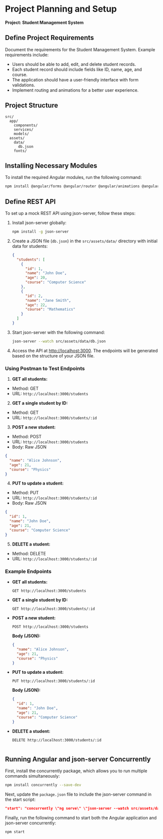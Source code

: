 # Project Planning and Setup

**Project: Student Management System**

## Define Project Requirements
Document the requirements for the Student Management System. Example requirements include:

- Users should be able to add, edit, and delete student records.
- Each student record should include fields like ID, name, age, and course.
- The application should have a user-friendly interface with form validations.
- Implement routing and animations for a better user experience.

## Project Structure

```
src/
  app/
    components/
    services/
    models/
  assets/
    data/
      db.json
    fonts/
```

## Installing Necessary Modules

To install the required Angular modules, run the following command:

```bash
npm install @angular/forms @angular/router @angular/animations @angular/common/http
```

## Define REST API

To set up a mock REST API using json-server, follow these steps:

1. Install json-server globally:

    ```bash
    npm install -g json-server
    ```

2. Create a JSON file (`db.json`) in the `src/assets/data/` directory with initial data for students:

    ```json
    {
      "students": [
        {
          "id": 1,
          "name": "John Doe",
          "age": 20,
          "course": "Computer Science"
        },
        {
          "id": 2,
          "name": "Jane Smith",
          "age": 22,
          "course": "Mathematics"
        }
      ]
    }
    ```

3. Start json-server with the following command:

    ```bash
    json-server --watch src/assets/data/db.json
    ```

4. Access the API at [http://localhost:3000][def]. The endpoints will be generated based on the structure of your JSON file.

[def]: http://localhost:3000

### Using Postman to Test Endpoints

1. **GET all students:**
  - Method: GET
  - URL: `http://localhost:3000/students`

2. **GET a single student by ID:**
  - Method: GET
  - URL: `http://localhost:3000/students/:id`

3. **POST a new student:**
  - Method: POST
  - URL: `http://localhost:3000/students`
  - Body: Raw JSON
  ```json
  {
    "name": "Alice Johnson",
    "age": 21,
    "course": "Physics"
  }
  ```

4. **PUT to update a student:**
  - Method: PUT
  - URL: `http://localhost:3000/students/:id`
  - Body: Raw JSON
  ```json
  {
    "id": 1,
    "name": "John Doe",
    "age": 21,
    "course": "Computer Science"
  }
  ```

5. **DELETE a student:**
  - Method: DELETE
  - URL: `http://localhost:3000/students/:id`

### Example Endpoints

- **GET all students:**

  ```http
  GET http://localhost:3000/students
  ```

- **GET a single student by ID:**

  ```http
  GET http://localhost:3000/students/:id
  ```

- **POST a new student:**

  ```http
  POST http://localhost:3000/students
  ```

  **Body (JSON):**

  ```json
  {
    "name": "Alice Johnson",
    "age": 21,
    "course": "Physics"
  }
  ```

- **PUT to update a student:**

  ```http
  PUT http://localhost:3000/students/:id
  ```

  **Body (JSON):**

  ```json
  {
    "id": 1,
    "name": "John Doe",
    "age": 21,
    "course": "Computer Science"
  }
  ```

- **DELETE a student:**

  ```http
  DELETE http://localhost:3000/students/:id
  ```
    ```

## Running Angular and json-server Concurrently

First, install the concurrently package, which allows you to run multiple commands simultaneously:

```bash
npm install concurrently --save-dev
```

Next, update the `package.json` file to include the json-server command in the start script:

```json
"start": "concurrently \"ng serve\" \"json-server --watch src/assets/data/db.json\""
```

Finally, run the following command to start both the Angular application and json-server concurrently:

```bash
npm start
```
